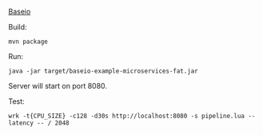 [Baseio](https://www.generallycloud.com/)

Build:
```
mvn package
```

Run:

```
java -jar target/baseio-example-microservices-fat.jar
```

Server will start on port 8080.

Test:

```
wrk -t{CPU_SIZE} -c128 -d30s http://localhost:8080 -s pipeline.lua --latency -- / 2048
```